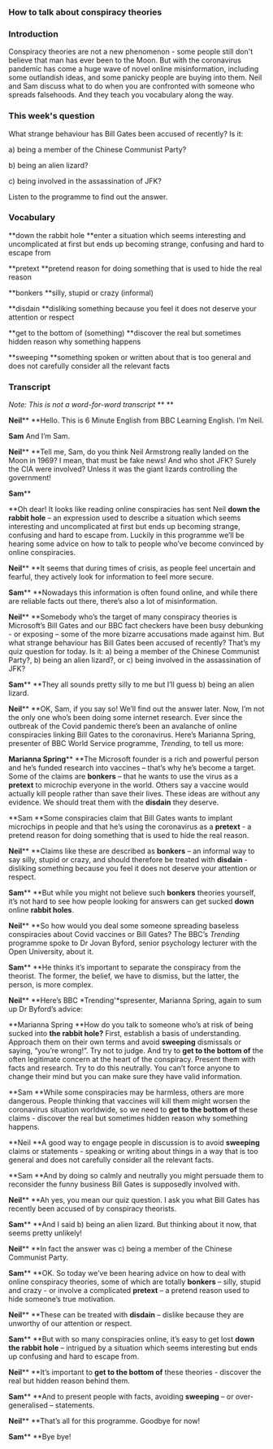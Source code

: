 ### How to talk about conspiracy theories

### **Introduction**

Conspiracy theories are not a new phenomenon - some people still don't believe that man has ever been to the Moon. But with the coronavirus pandemic has come a huge wave of novel online misinformation, including some outlandish ideas, and some panicky people are buying into them. Neil and Sam discuss what to do when you are confronted with someone who spreads falsehoods. And they teach you vocabulary along the way.

### This week's question 

What strange behaviour has Bill Gates been accused of recently? Is it: 

a) being a member of the Chinese Communist Party?

b) being an alien lizard? 

c) being involved in the assassination of JFK?

Listen to the programme to find out the answer. 

### Vocabulary 

**down the rabbit hole
**enter a situation which seems interesting and uncomplicated at first but ends up becoming strange, confusing and hard to escape from 

**pretext
**pretend reason for doing something that is used to hide the real reason 

**bonkers
**silly, stupid or crazy (informal) 

**disdain
**disliking something because you feel it does not deserve your attention or respect 

**get to the bottom of (something)
**discover the real but sometimes hidden reason why something happens 

**sweeping
**something spoken or written about that is too general and does not carefully consider all the relevant facts

### Transcript 

*Note: This is not a word-for-word transcript* **
**

**Neil****
**Hello. This is 6 Minute English from BBC Learning English. I’m Neil. 

**Sam**
And I’m Sam. 

**Neil****
**Tell me, Sam, do you think Neil Armstrong really landed on the Moon in 1969? I mean, that must be fake news! And who shot JFK? Surely the CIA were involved? Unless it was the giant lizards controlling the government! 

**Sam****

**Oh dear! It looks like reading online conspiracies has sent Neil **down the rabbit hole** – an expression used to describe a situation which seems interesting and uncomplicated at first but ends up becoming strange, confusing and hard to escape from. Luckily in this programme we’ll be hearing some advice on how to talk to people who’ve become convinced by online conspiracies. 

**Neil****
**It seems that during times of crisis,  as people feel uncertain and fearful, they actively look for information to feel more secure. 

**Sam****
**Nowadays this information is often found online, and while there are reliable facts out there, there’s also a lot of misinformation. 

**Neil****
**Somebody who’s the target of many conspiracy theories is Microsoft’s Bill Gates and our BBC fact checkers have been busy debunking - or exposing – some of the more bizarre accusations made against him. But what strange behaviour has Bill Gates been accused of recently? That’s my quiz question for today. Is it:
a) being a member of the Chinese Communist Party?,
b) being an alien lizard?, or
c) being involved in the assassination of JFK? 

**Sam****
**They all sounds pretty silly to me but I’ll guess b) being an alien lizard. 

**Neil****
**OK, Sam, if you say so! We’ll find out the answer later. Now, I’m not the only one who’s been doing some internet research. Ever since the outbreak of the Covid pandemic there’s been an avalanche of online conspiracies linking Bill Gates to the coronavirus. Here’s Marianna Spring, presenter of BBC World Service programme, *Trending,* to tell us more: 

**Marianna Spring****
**The Microsoft founder is a rich and powerful person and he’s funded research into vaccines – that’s why he’s become a target. Some of the claims are **bonkers** – that he wants to use the virus as a **pretext** to microchip everyone in the world. Others say a vaccine would actually kill people rather than save their lives. These ideas are without any evidence. We should treat them with the **disdain** they deserve. 

**Sam
**Some conspiracies claim that Bill Gates wants to implant microchips in people and that he’s using the coronavirus as a **pretext** - a pretend reason for doing something that is used to hide the real reason. 

**Neil****
**Claims like these are described as **bonkers** – an informal way to say silly, stupid or crazy, and should therefore be treated with **disdain** - disliking something because you feel it does not deserve your attention or respect. 

**Sam****
**But while you might not believe such **bonkers** theories yourself, it’s not hard to see how people looking for answers can get sucked **down** online **rabbit holes**. 

**Neil****
**So how would you deal some someone spreading baseless conspiracies about Covid vaccines or Bill Gates? The BBC’s *Trending* programme spoke to Dr Jovan Byford, senior psychology lecturer with the Open University, about it. 

**Sam****
**He thinks it’s important to separate the conspiracy from the theorist. The former, the belief, we have to dismiss, but the latter, the person, is more complex. 

**Neil****
**Here’s BBC *Trending'*spresenter, Marianna Spring, again to sum up Dr Byford’s advice: 

**Marianna Spring
**How do you talk to someone who’s at risk of being sucked into **the rabbit hole?** First, establish a basis of understanding. Approach them on their own terms and avoid **sweeping** dismissals or saying, “you’re wrong!”. Try not to judge. And try to **get to the bottom of** the often legitimate concern at the heart of the conspiracy. Present them with facts and research. Try to do this neutrally. You can’t force anyone to change their mind but you can make sure they have valid information. 

**Sam
**While some conspiracies may be harmless, others are more dangerous. People thinking that vaccines will kill them might worsen the coronavirus situation worldwide, so we need to **get to the bottom of** these claims - discover the real but sometimes hidden reason why something happens. 

**Neil
**A good way to engage people in discussion is to avoid **sweeping** claims or statements - speaking or writing about things in a way that is too general and does not carefully consider all the relevant facts. 

**Sam
**And by doing so calmly and neutrally you might persuade them to reconsider the funny business Bill Gates is supposedly involved with. 

**Neil****
**Ah yes, you mean our quiz question. I ask you what Bill Gates has recently been accused of by conspiracy theorists.             

**Sam****
**And I said b) being an alien lizard. But thinking about it now, that seems pretty unlikely! 

**Neil****
**In fact the answer was c) being a member of the Chinese Communist Party. 

**Sam****
**OK. So today we’ve been hearing advice on how to deal with online conspiracy theories, some of which are totally **bonkers** – silly, stupid and crazy - or involve a complicated **pretext** – a pretend reason used to hide someone’s true motivation. 

**Neil****
**These can be treated with **disdain** – dislike because they are unworthy of our attention or respect. 

**Sam****
**But with so many conspiracies online, it’s easy to get lost **down the rabbit hole** – intrigued by a situation which seems interesting but ends up confusing and hard to escape from. 

**Neil****
**It’s important to **get to the bottom of** these theories - discover the real but hidden reason behind them. 

**Sam****
**And to present people with facts, avoiding **sweeping** – or over-generalised – statements. 

**Neil****
**That’s all for this programme. Goodbye for now! 

**Sam****
**Bye bye!